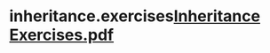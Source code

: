 # inheritance.exercises[Inheritance Exercises.pdf](https://github.com/smforuzmand/inheritance.exercises/files/9158229/Inheritance.Exercises.pdf)
